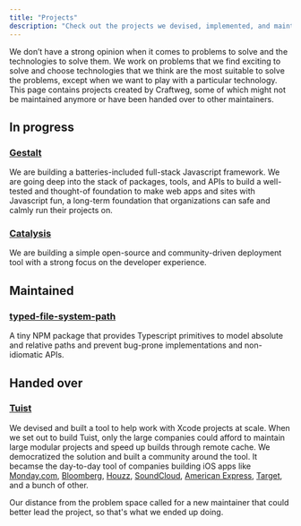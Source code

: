 ```yaml
---
title: "Projects"
description: "Check out the projects we devised, implemented, and maintain"
---
```


We don’t have a strong opinion when it comes to problems to solve and the technologies to solve them. We work on problems that we find exciting to solve and choose technologies that we think are the most suitable to solve the problems, except when we want to play with a particular technology. This page contains projects created by Craftweg, some of which might not be maintained anymore or have been handed over to other maintainers.

## In progress

### [Gestalt](https://gestaltjs.org)

We are building a batteries-included full-stack Javascript framework. We are going deep into the stack of packages, tools, and APIs to build a well-tested and thought-of foundation to make web apps and sites with Javascript fun, a long-term foundation that organizations can safe and calmly run their projects on.

### [Catalysis](https://twitter.com/catalysisdotdev)

We are building a simple open-source and community-driven deployment tool with a strong focus on the developer experience.

## Maintained

### [typed-file-system-path](https://github.com/craftweg/typed-file-system-path)

A tiny NPM package that provides Typescript primitives to model absolute and relative paths and prevent bug-prone implementations and non-idiomatic APIs.
## Handed over

### [Tuist](https://tuist.io)

We devised and built a tool to help work with Xcode projects at scale. When we set out to build Tuist, only the large companies could afford to maintain large modular projects and speed up builds through remote cache. We democratized the solution and built a community around the tool.
It becamse the day-to-day tool of companies building iOS apps like [Monday.com](https://monday.com/), [Bloomberg](https://www.bloomberg.com/europe), [Houzz](https://www.houzz.com/), [SoundCloud](https://soundcloud.com/), [American Express](https://www.americanexpress.com/), [Target](https://www.target.com/), and a bunch of other.

Our distance from the problem space called for a new maintainer that could better lead the project, so that's what we ended up doing.
